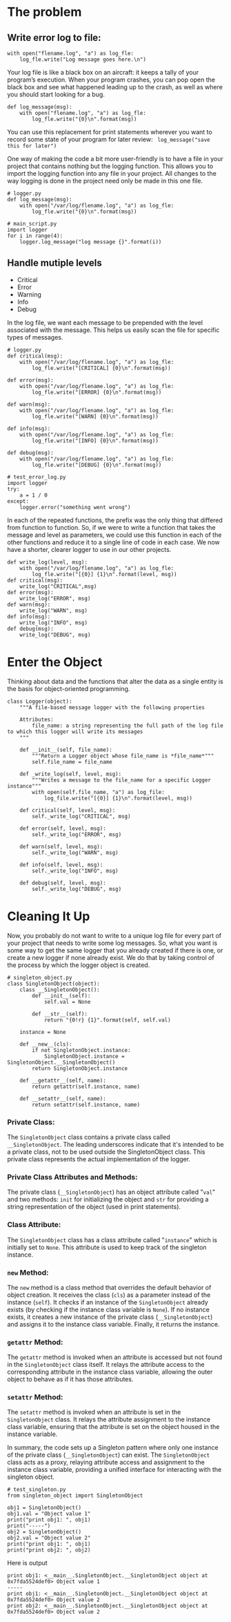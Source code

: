 # The problem

## Write error log to file:

```
with open("flename.log", "a") as log_fle:
    log_fle.write("Log message goes here.\n")
```

Your log file is like a black box on an aircraft: it keeps a tally of your program’s execution. When your program crashes, you can pop open the black box and see what happened leading up to the crash, as well as where you should start looking for a bug. 

```
def log_message(msg):
    with open("flename.log", "a") as log_fle:
        log_fle.write("{0}\n".format(msg))
```
You can use this replacement for print statements wherever you want to record some state of your program for later review:
``` log_message("save this for later")```

One way of making the code a bit more user-friendly is to have a file in your project that contains nothing but the logging function. This allows you to import the logging function into any file in your project. All changes to the way logging is done in the project need only be made in this one file.
```
# logger.py
def log_message(msg):
    with open("/var/log/flename.log", "a") as log_fle:
        log_fle.write("{0}\n".format(msg))
```

```
# main_script.py
import logger
for i in range(4):
    logger.log_message("log message {}".format(i))
```

## Handle mutiple levels 

- Critical
- Error
- Warning
- Info
- Debug

In the log file, we want each message to be prepended with the level associated with the message. This helps us easily scan the file for specific types of messages. 

```
# logger.py
def critical(msg):
    with open("/var/log/flename.log", "a") as log_fle:
        log_fle.write("[CRITICAL] {0}\n".format(msg))

def error(msg):
    with open("/var/log/flename.log", "a") as log_fle:
        log_fle.write("[ERROR] {0}\n".format(msg))

def warn(msg):
    with open("/var/log/flename.log", "a") as log_fle:
        log_fle.write("[WARN] {0}\n".format(msg))

def info(msg):
    with open("/var/log/flename.log", "a") as log_fle:
        log_fle.write("[INFO] {0}\n".format(msg))

def debug(msg):
    with open("/var/log/flename.log", "a") as log_fle:
        log_fle.write("[DEBUG] {0}\n".format(msg))
```

```
# test_error_log.py
import logger
try:
    a = 1 / 0
except:
    logger.error("something went wrong")
```

In each of the repeated functions, the prefix was the only thing that differed from function to function. So, if we were to write a function that takes the message and level as parameters, we could use this function in each of the other functions and reduce it to a single line of code in each case. 
We now have a shorter, clearer logger to use in our other projects.

```
def write_log(level, msg):
    with open("/var/log/flename.log", "a") as log_fle:
        log_fle.write("[{0}] {1}\n".format(level, msg))
def critical(msg):
    write_log("CRITICAL",msg)
def error(msg):
    write_log("ERROR", msg)
def warn(msg):
    write_log("WARN", msg)
def info(msg):
    write_log("INFO", msg)
def debug(msg):
    write_log("DEBUG", msg)
```
# Enter the Object

Thinking about data and the functions that alter the data as a single entity is the basis for object-oriented programming.

```
class Logger(object):
    """A file-based message logger with the following properties
    
    Attributes:
        file_name: a string representing the full path of the log file to which this logger will write its messages
    """

    def __init__(self, file_name):
        """Return a Logger object whose file_name is *file_name*"""
        self.file_name = file_name

    def _write_log(self, level, msg):
        """Writes a message to the file_name for a specific Logger instance"""
        with open(self.file_name, "a") as log_file:
            log_file.write("[{0}] {1}\n".format(level, msg))

    def critical(self, level, msg):
        self._write_log("CRITICAL", msg)

    def error(self, level, msg):
        self._write_log("ERROR", msg)

    def warn(self, level, msg):
        self._write_log("WARN", msg)

    def info(self, level, msg):
        self._write_log("INFO", msg)

    def debug(self, level, msg):
        self._write_log("DEBUG", msg)
```

# Cleaning It Up

Now, you probably do not want to write to a unique log file for every part of your project that needs to write some log messages. So, what you want is some way to get the same logger that you already created if there is one, or create a new logger if none already exist.
We do that by taking control of the process by which the logger object is created. 

```
# singleton_object.py
class SingletonObject(object):
    class __SingletonObject():
        def __init__(self):
            self.val = None

        def __str__(self):
            return "{0!r} {1}".format(self, self.val)

    instance = None

    def __new__(cls):
        if not SingletonObject.instance:
            SingletonObject.instance = SingletonObject.__SingletonObject()
        return SingletonObject.instance

    def __getattr__(self, name):
        return getattr(self.instance, name)

    def __setattr__(self, name):
        return setattr(self.instance, name)
```

### Private Class: 
The `SingletonObject` class contains a private class called `__SingletonObject`. The leading underscores indicate that it's intended to be a private class, not to be used outside the SingletonObject class. This private class represents the actual implementation of the logger.

### Private Class Attributes and Methods: 
The private class (`__SingletonObject`) has an object attribute called "`val`" and two methods: `init` for initializing the object and `str` for providing a string representation of the object (used in print statements).

### Class Attribute: 
The `SingletonObject` class has a class attribute called "`instance`" which is initially set to `None`. This attribute is used to keep track of the singleton instance.

### `new` Method: 
The `new` method is a class method that overrides the default behavior of object creation. It receives the class (`cls`) as a parameter instead of the instance (`self`). It checks if an instance of the `SingletonObject` already exists (by checking if the instance class variable is `None`). If no instance exists, it creates a new instance of the private class (`__SingletonObject`) and assigns it to the instance class variable. Finally, it returns the instance.

### `getattr` Method: 
The `getattr` method is invoked when an attribute is accessed but not found in the `SingletonObject` class itself. It relays the attribute access to the corresponding attribute in the instance class variable, allowing the outer object to behave as if it has those attributes.

### `setattr` Method: 
The `setattr` method is invoked when an attribute is set in the `SingletonObject` class. It relays the attribute assignment to the instance class variable, ensuring that the attribute is set on the object housed in the instance variable.

In summary, the code sets up a Singleton pattern where only one instance of the private class (`__SingletonObject`) can exist. The `SingletonObject` class acts as a proxy, relaying attribute access and assignment to the instance class variable, providing a unified interface for interacting with the singleton object.

```
# test_singleton.py
from singleton_object import SingletonObject

obj1 = SingletonObject()
obj1.val = "Object value 1"
print("print obj1: ", obj1)
print("-----")
obj2 = SingletonObject()
obj2.val = "Object value 2"
print("print obj1: ", obj1)
print("print obj2: ", obj2)

```
Here is output
```
print obj1: <__main__.SingletonObject.__SingletonObject object at
0x7fda5524def0> Object value 1
-----
print obj1: <__main__.SingletonObject.__SingletonObject object at
0x7fda5524def0> Object value 2
print obj2: <__main__.SingletonObject.__SingletonObject object at
0x7fda5524def0> Object value 2
```